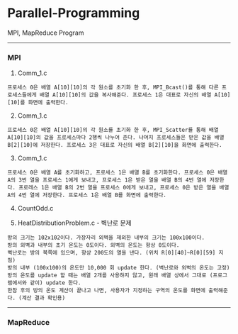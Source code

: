 # Parallel-Programming
MPI, MapReduce Program

--------------------------------

### MPI

1. Comm_1.c
```
프로세스 0은 배열 A[10][10]의 각 원소를 초기화 한 후, MPI_Bcast()를 통해 다른 프로세스들에게 배열 A[10][10]의 값을 복사해준다. 프로세스 1은 대표로 자신의 배열 A[10][10]를 화면에 출력한다.
```
2. Comm_1.c
```
프로세스 0은 배열 A[10][10]의 각 원소를 초기화 한 후, MPI_Scatter를 통해 배열 A[10][10]의 값을 프로세스마다 2행씩 나누어 준다. 나머지 프로세스들은 받은 값을 배열 B[2][10]에 저장한다. 프로세스 3은 대표로 자신의 배열 B[2][10]을 화면에 출력한다.
```
3. Comm_1.c
```
프로세스 0은 배열 A를 초기화하고, 프로세스 1은 배열 B를 초기화한다. 프로세스 0은 배열 A의 3번 열을 프로세스 1에게 보내고, 프로세스 1은 받은 열을 배열 B의 4번 열에 저장한다. 프로레스 1은 배열 B의 2번 열을 프로세스 0에게 보내고, 프로세스 0은 받은 열을 배열 A의 4번 열에 저장한다. 프로세스 1은 배열 B를 화면에 출력한다.
```
4. CountOdd.c

5. HeatDistributionProblem.c - 벽난로 문제
```
방의 크기는 102x102이다. 가장자리 외벽을 제외한 내부의 크기는 100x100이다.
방의 외벽과 내부의 초기 온도는 0도이다. 외벽의 온도는 항상 0도이다.
벽난로는 방의 북쪽에 있으며, 항상 200도의 열을 낸다. (위치 R[0][40]~R[0][59] 지점)
방의 내부 (100x100)의 온도만 10,000 회 update 한다. (벽난로와 외벽의 온도는 고정)
방의 온도를 update 할 때는 배열 2개를 사용하지 않고, 원래 배열 상에서 그대로 (프로그램에서와 같이) update 한다.
한참 후의 방의 온도 계산이 끝나고 나면, 사용자가 지정하는 구역의 온도를 화면에 출력해준다. (계산 결과 확인용)
```
--------------------------------

### MapReduce
